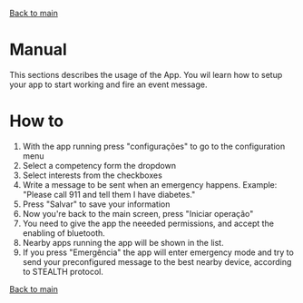 [Back to main](../README.md)
# Manual
This sections describes the usage of the App. You wil learn how to setup your app to start working and fire an event message.

# How to
1. With the app running press "configurações" to go to the configuration menu
1. Select a competency form the dropdown
1. Select interests from the checkboxes
1. Write a message to be sent when an emergency happens. Example: "Please call 911 and tell them I have diabetes."
1. Press "Salvar" to save your information
1. Now you're back to the main screen, press "Iniciar operação"
1. You need to give the app the neeeded permissions, and accept the enabling of bluetooth.
1. Nearby apps running the app will be shown in the list.
1. If you press "Emergência" the app will enter emergency mode and try to send your preconfigured message to the best nearby device, according to STEALTH protocol.

[Back to main](../README.md)
